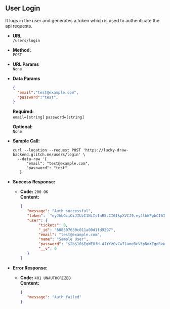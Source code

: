 **User Login**
----
  It logs in the user and generates a token which is used to authenticate the api requests.

* **URL**  
  `/users/login`

* **Method:**  
  `POST` 
  
*  **URL Params**  
   `None`
    

   

* **Data Params**

  ```json
  {
    "email":"test@example.com",
    "password":"test",
  } 
  ```
  **Required:**  
   `email=[string]`
   `password=[string]`

   **Optional:**  
   `None`
   
* **Sample Call:**
  ```curl
  curl --location --request POST 'https://lucky-draw-backend.glitch.me/users/login' \
    --data-raw '{
        "email": "test@example.com",
        "password": "test"
     }'
  ```
   
* **Success Response:**

  * **Code:** `200 OK` <br />
    **Content:**  
    ```json
    {
       "message": "Auth successful",
       "token":  "eyJhbGciOiJIUzI1NiIsInR5cCI6IkpXVCJ9.eyJlbWFpbCI6InRlc3RAZXhhbXBsZS5jb20iLCJ1c2VySWQiOiI2MDg1MDc2MzBjMDExYTAwZDFmZDkyOTciLCJuYW1lIjoiU2FtcGxlIFVzZXIiLCJpYXQiOjE2MTkzMzU3OTIsImV4cCI6MTYxOTMzOTM5Mn0.3ICT246WIZJOD1rVfCNWgPkrpqMlEgcAmhCIzckn0hA",
       "user": {
            "tickets": 0,
            "_id": "608507630c011a00d1fd9297",
            "email": "test@example.com",
            "name": "Sample User",
            "password": "$2b$10$EqWFOfH.4JYYzGvCw71ameBcV5pNmXEgeRvW2O5YKaDeu2WVGm1Um",
            "__v": 0
       }
    }
    ```
 
* **Error Response:**

  * **Code:** `401 UNAUTHORIZED` <br />
    **Content:**  
    ```json
    {
       "message": "Auth failed"
    }
    ```
